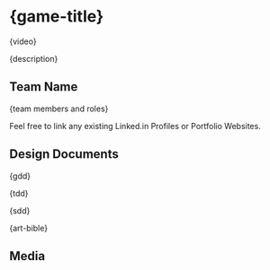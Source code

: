 # {game-title}

{video}

{description}

## Team Name

{team members and roles}

Feel free to link any existing Linked.in Profiles or Portfolio Websites.

## Design Documents

{gdd}

{tdd}

{sdd}

{art-bible}

## Media
